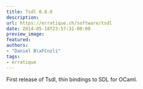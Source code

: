 ```yaml
---
title: Tsdl 0.8.0
description:
url: https://erratique.ch/software/tsdl
date: 2014-05-18T23:57:31-00:00
preview_image:
featured:
authors:
- "Daniel B\xFCnzli"
tags:
- erratique
---
```


<p>First release of Tsdl, thin bindings to SDL for OCaml.</p>

